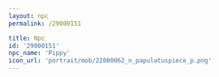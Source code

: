 ```yaml
---
layout: npc
permalink: /29000151

title: Npc
id: '29000151'
npc_name: 'Pippy'
icon_url: 'portrait/mob/22000062_n_papulatuspiece_p.png'
---
```

